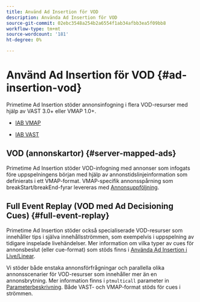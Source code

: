 ```yaml
---
title: Använd Ad Insertion för VOD
description: Använda Ad Insertion för VOD
source-git-commit: 02ebc3548a254b2a6554f1ab34afbb3ea5f09bb8
workflow-type: tm+mt
source-wordcount: '181'
ht-degree: 0%

---
```


# Använd Ad Insertion för VOD {#ad-insertion-vod}

Primetime Ad Insertion stöder annonsinfogning i flera VOD-resurser med hjälp av VAST 3.0+ eller VMAP 1.0+.

* [IAB VMAP](https://www.iab.com/wp-content/uploads/2015/06/VMAPv1_0.pdf)

* [IAB VAST](https://www.iab.com/wp-content/uploads/2015/06/VASTv3_0.pdf)

## VOD (annonskartor) {#server-mapped-ads}

Primetime Ad Insertion stöder VOD-infogning med annonser som infogats före uppspelningens början med hjälp av annonstidslinjeinformation som definierats i ett VMAP-format.  VMAP-specifik annonsspårning som breakStart/breakEnd-fyrar levereras med [Annonsuppföljning](set-up-ad-tracking.md).

## Full Event Replay (VOD med Ad Decisioning Cues) {#full-event-replay}

Primetime Ad Insertion stöder också specialiserade VOD-resurser som innehåller tips i själva innehållsströmmen, som exempelvis i uppspelning av tidigare inspelade livehändelser. Mer information om vilka typer av cues för annonsbeslut (eller cue-format) som stöds finns i [Använda Ad Insertion i Live/Linear](ad-insertion-live-linear-stream.md).

Vi stöder både enstaka annonsförfrågningar och parallella olika annonsscenarier för VOD-resurser som innehåller mer än en annonsbrytning. Mer information finns i `ptmulticall` parameter in [Parameterbeskrivning](/help/primetime-ad-insertion/technical-reference/bootstrap-api.md). Både VAST- och VMAP-format stöds för cues i strömmen.
